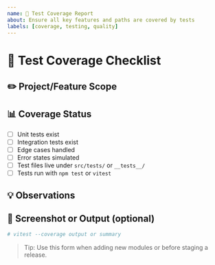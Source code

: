 ```yaml
---
name: 📝 Test Coverage Report
about: Ensure all key features and paths are covered by tests
labels: [coverage, testing, quality]
---
```


# 📝 Test Coverage Checklist

## ✏️ Project/Feature Scope
<!-- Which feature, route, or module are you covering? -->

## 📊 Coverage Status
- [ ] Unit tests exist
- [ ] Integration tests exist
- [ ] Edge cases handled
- [ ] Error states simulated
- [ ] Test files live under `src/tests/` or `__tests__/`
- [ ] Tests run with `npm test` or `vitest`

## 💡 Observations
<!-- Any tricky logic that might need extra validation? -->

## 📜 Screenshot or Output (optional)
```bash
# vitest --coverage output or summary
```

> Tip: Use this form when adding new modules or before staging a release.
